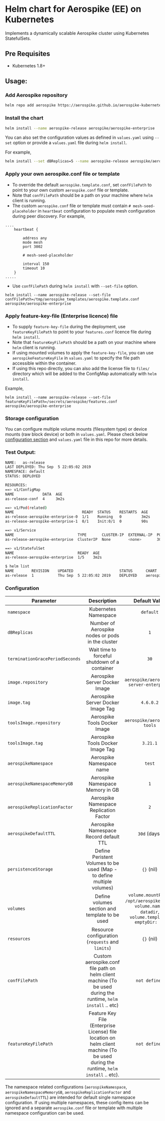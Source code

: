 # Helm chart for Aerospike (EE) on Kubernetes

Implements a dynamically scalable Aerospike cluster using Kubernetes StatefulSets.


## Pre Requisites

- Kubernetes 1.8+

## Usage:

### Add Aerospike repository

```sh
helm repo add aerospike https://aerospike.github.io/aerospike-kubernetes-enterprise
```

### Install the chart

```sh
helm install --name aerospike-release aerospike/aerospike-enterprise
```

You can also set the configuration values as defined in `values.yaml` using `--set` option or provide a `values.yaml` file during `helm install`.

For example,

```sh
helm install --set dBReplicas=5 --name aerospike-release aerospike/aerospike-enterprise
```

### Apply your own aerospike.conf file or template

- To override the default `aerospike.template.conf`, set `confFilePath` to point to your own custom `aerospike.conf` file or template.
- Note that `confFilePath` should be a path on your machine where `helm` client is running.
- The custom `aerospike.conf` file or template must contain `# mesh-seed-placeholder` in `heartbeat` configuration to populate mesh configuration during peer discovery. For example,

```
....
	heartbeat {

        address any
		mode mesh
		port 3002

		# mesh-seed-placeholder

		interval 150
		timeout 10
	}
.....
```

- Use `confFilePath` during `helm install` with `--set-file` option.
```
helm install --name aerospike-release --set-file confFilePath=/tmp/aerospike_templates/aerospike.template.conf aerospike/aerospike-enterprise
```

### Apply feature-key-file (Enterprise licence) file

- To supply `feature-key-file` during the deployment, use `featureKeyFilePath` to point to your `features.conf` licence file during `helm install`.
- Note that `featureKeyFilePath` should be a path on your machine where `helm` client is running.
- If using mounted volumes to apply the `feature-key-file`, you can use `aerospikeFeatureKeyFile` in `values.yaml` to specify the file path accessible within the container. 
- If using this repo directly, you can also add the license file to `files/` directory which will be added to the ConfigMap automatically with `helm install`.

Example,

```
helm install --name aerospike-release --set-file featureKeyFilePath=/secrets/aerospike/features.conf aerospike/aerospike-enterprise
```

### Storage configuration

You can configure multiple volume mounts (filesystem type) or device mounts (raw block device) or both in `values.yaml`. Please check below [configuration section](#configuration) and `values.yaml` file in this repo for more details.


### Test Output:

```sh
NAME:   as-release
LAST DEPLOYED: Thu Sep  5 22:05:02 2019
NAMESPACE: default
STATUS: DEPLOYED

RESOURCES:
==> v1/ConfigMap
NAME             DATA  AGE
as-release-conf  4     3m2s

==> v1/Pod(related)
NAME                               READY  STATUS    RESTARTS  AGE
as-release-aerospike-enterprise-0  1/1    Running   0         3m2s
as-release-aerospike-enterprise-1  0/1    Init:0/1  0         90s

==> v1/Service
NAME                             TYPE       CLUSTER-IP  EXTERNAL-IP  PORT(S)   AGE
as-release-aerospike-enterprise  ClusterIP  None        <none>       3000/TCP  3m2s

==> v1/StatefulSet
NAME                             READY  AGE
as-release-aerospike-enterprise  1/5    3m2s
```

```sh
$ helm list
NAME      	REVISION	UPDATED                 	STATUS  	CHART                     	APP VERSION	NAMESPACE
as-release	1       	Thu Sep  5 22:05:02 2019	DEPLOYED	aerospike-enterprise-4.6.0	4.6.0.2    	default  
```

### Configuration

| Parameter                          | Description                                                           | Default Value                |
| -----------------------------------|:--------------------------------------------------------------------: |:----------------------------:|
| `namespace`                        | Kubernetes Namespace                                                  |  `default`                   |
| `dBReplicas`                       | Number of Aerospike nodes or pods in the cluster                      |   `1`                        |
| `terminationGracePeriodSeconds`    | Wait time to forceful shutdown of a container                         |    `30`                      |
| `image.repository`                 | Aerospike Server Docker Image                                         | `aerospike/aerospike-server-enterprise` |
| `image.tag`                        | Aerospike Server Docker Image Tag                                     | `4.6.0.2`                    |
| `toolsImage.repository`            | Aerospike Tools Docker Image                                          | `aerospike/aerospike-tools`  |
| `toolsImage.tag`                   | Aerospike Tools Docker Image Tag                                      | `3.21.1`                     |
| `aerospikeNamespace`               | Aerospike Namespace name                                              | `test`                       |
| `aerospikeNamespaceMemoryGB`       | Aerospike Namespace Memory in GB                                      | `1`                          |
| `aerospikeReplicationFactor`       | Aerospike Namespace Replication Factor                                | `2`                          |
| `aerospikeDefaultTTL`              | Aerospike Namespace Record default TTL                                | `30d` (days)                  |
| `persistenceStorage`               | Define Peristent Volumes to be used (Map - to define multiple volumes)| `{}` (nil)                   |
| `volumes`                          | Define volumes section and template to be used                        | `volume.mountPath: /opt/aerospike/data`,<br />`volume.name: datadir`,<br />`volume.template: emptyDir: {}`|
| `resources`                        | Resource configuration (`requests` and `limits`)                      | `{}` (nil)                   |
| `confFilePath`                     | Custom aerospike.conf file path on helm client machine (To be used during the runtime, `helm install` .. etc)| `not defined`|
| `featureKeyFilePath`               | Feature Key File (Enterprise License) file location on helm client machine (To be used during the runtime, `helm install` .. etc). | `not defined` |

The namespace related configurations (`aerospikeNamespace`, `aerospikeNamespaceMemoryGB`, `aerospikeReplicationFactor` and `aerospikeDefaultTTL`) are intended for default single namespace configuration. If using multiple namespaces, these config items can be ignored and a separate `aerospike.conf` file or template with multiple namespace configuration can be used.